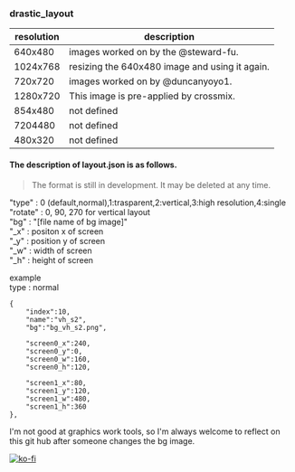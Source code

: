 ### drastic_layout

resolution | description
---------- | -----------------
640x480  | images worked on by the @steward-fu.
1024x768 | resizing the 640x480 image and using it again.
720x720 | images worked on by @duncanyoyo1.
1280x720 | This image is pre-applied by crossmix.
854x480 | not defined
7204480 | not defined
480x320 | not defined

#### The description of layout.json is as follows.

> The format is still in development. It may be deleted at any time.

"type" : 0 (default,normal),1:trasparent,2:vertical,3:high resolution,4:single <br>
"rotate" : 0, 90, 270 for vertical layout <br>
"bg" : "[file name of bg image]" <br>
"_x" : positon x of screen <br>
"_y" : position y of screen <br>
"_w" : width of screen <br>
"_h" : height of screen <br>

example <br>
type : normal
~~~
{
    "index":10,
    "name":"vh_s2",
    "bg":"bg_vh_s2.png",

    "screen0_x":240,
    "screen0_y":0,
    "screen0_w":160,
    "screen0_h":120,

    "screen1_x":80,
    "screen1_y":120,
    "screen1_w":480,
    "screen1_h":360
},
~~~

I'm not good at graphics work tools, so I'm always welcome to reflect on this git hub after someone changes the bg image.

[![ko-fi](https://ko-fi.com/img/githubbutton_sm.svg)](https://ko-fi.com/G2G5DV6J4)
